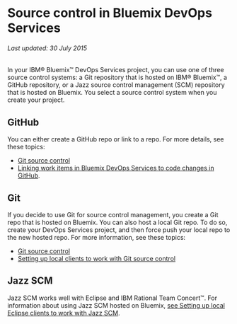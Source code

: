 # Source control in Bluemix DevOps Services

###### Last updated: 30 July 2015


In your IBM&reg; Bluemix&trade; DevOps Services project, you can use one of three source control systems: a Git repository that is hosted on IBM&reg; Bluemix&trade;, a GitHub repository, or a Jazz source control management (SCM) repository that is hosted on Bluemix. You select a source control system when you create your project.

## GitHub
You can either create a GitHub repo or link to a repo. For more details, 
 see these topics:

* [Git source control](/docs/git)
* [Linking work items in Bluemix DevOps Services to code changes in GitHub](docs/githubhooks).

## Git
If you decide to use Git for source control management, you create a Git repo that is hosted on Bluemix. You can also host a local Git repo. To do so, create your DevOps Services project, and then force push your local repo to the new hosted repo. For more information, see these topics:

* [Git source control](/docs/git)
* [Setting up local clients to work with Git source control](gitclient)

## Jazz SCM
Jazz SCM works well with Eclipse and IBM Rational Team Concert&trade;. For information about using Jazz SCM hosted on Bluemix, [see Setting up local Eclipse clients to work with Jazz SCM](jazz_scm_client).

